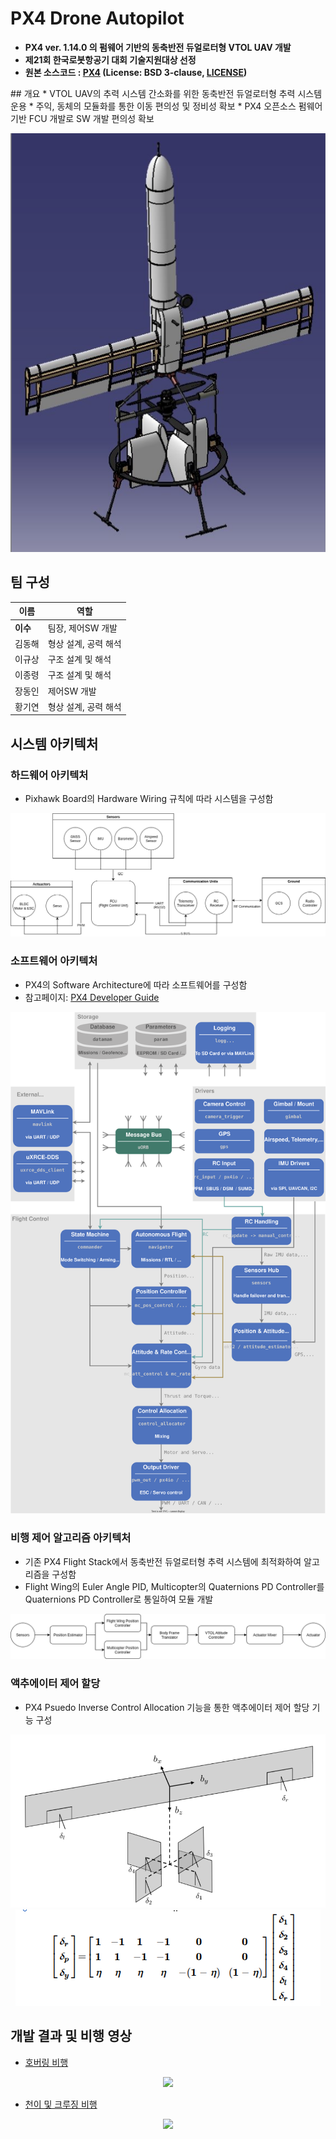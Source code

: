 # PX4 Drone Autopilot
* <b> PX4 ver. 1.14.0 의 펌웨어 기반의 동축반전 듀얼로터형 VTOL UAV 개발
* 제21회 한국로봇항공기 대회 기술지원대상 선정
* 원본 소스코드 : [PX4](https://github.com/PX4/PX4-Autopilot/) (License: BSD 3-clause, [LICENSE](https://github.com/PX4/PX4-Autopilot/blob/master/LICENSE))
</b>
## 개요
* VTOL UAV의 추력 시스템 간소화를 위한 동축반전 듀얼로터형 추력 시스템 운용
* 주익, 동체의 모듈화를 통한 이동 편의성 및 정비성 확보
* PX4 오픈소스 펌웨어 기반 FCU 개발로 SW 개발 편의성 확보

<p align="center">
  <img src="ASSET/CAD.png">
</p>

## 팀 구성
|이름 | 역할 |
|-|-|
|<b>이수<b/>| 팀장, 제어SW 개발|
| 김동해 | 형상 설계, 공력 해석|
| 이규상 | 구조 설계 및 해석|
| 이종령 | 구조 설계 및 해석|
| 장동인 | 제어SW 개발|
| 황기연 | 형상 설계, 공력 해석|

## 시스템 아키텍처

### 하드웨어 아키텍처
* Pixhawk Board의 Hardware Wiring 규칙에 따라 시스템을 구성함

<p align="center">
  <img src="ASSET/HW.png">
</p>

### 소프트웨어 아키텍처
* PX4의 Software Architecture에 따라 소프트웨어를 구성함
* 참고페이지: [PX4 Developer Guide](https://docs.px4.io/main/en/concept/architecture.html)

<p align="center">
  <img src="ASSET/SW.svg">
</p>

### 비행 제어 알고리즘 아키텍처
* 기존 PX4 Flight Stack에서 동축반전 듀얼로터형 추력 시스템에 최적화하여 알고리즘을 구성함
* Flight Wing의 Euler Angle PID, Multicopter의 Quaternions PD Controller를
<br/> Quaternions PD Controller로 통일하여 모듈 개발

<p align="center">
  <img src="ASSET/FW.png">
</p>

### 액추에이터 제어 할당
* PX4 Psuedo Inverse Control Allocation 기능을 통한 액추에이터 제어 할당 기능 구성


<p align="center">
  <img src="ASSET/Diagram.png">
  <img src="ASSET/Math.png">
</p>

## 개발 결과 및 비행 영상
* [호버링 비행](https://www.youtube.com/watch?v=cjG3TfBlr3c)

<p align="center">
  <img src="ASSET/Hovering.gif">
</p>

* [천이 및 크루징 비행](https://www.youtube.com/watch?v=r4pCtxrHMMg)

<p align="center">
  <img src="ASSET/Trans_Flight.gif">
</p>
